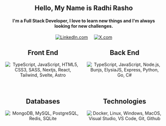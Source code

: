 <h2 align="center">Hello, My Name is Radhi Rasho</h2>

<h4 align="center">I'm a Full Stack Developer, I love to learn new things and I'm always looking for new challenges.</h4>

<div align="center">
<div style="display: flex; justify-content: center; gap: 20px">
    <a href="https://www.linkedin.com/in/radhi-rasho-7827b218a">
        <img src="https://img.shields.io/badge/-LinkedIn-blue?style=for-the-badge&logo=linkedin&logoColor=white"
            alt="LinkedIn.com" />
    </a>
    <a href="https://twitter.com/RadhiH1">
        <img src="https://img.shields.io/badge/radhi%20Rasho-black?style=for-the-badge&logo=x&logoColor=white&color=black"
            alt="X.com" />
    </a>
</div>
</div>

<div align="center">
    <div style="display: grid; grid-template-columns: 1fr 1fr; gap: 20px">
        <div>
            <h2 align="center">Front End</h2>
            <p align="center">
                <img src="https://skillicons.dev/icons?i=ts,js,html,css,sass,nextjs,react,tailwind,svelte,astro"
                    alt="TypeScript, JavaScript, HTML5, CSS3, SASS, Nextjs, React, Tailwind, Svelte, Astro" />
            </p>
        </div>
        <div>
            <h2 align="center">Back End</h2>
            <p align="center">
                <img src="https://skillicons.dev/icons?i=ts,js,nodejs,bun,elysia,express,python,go,cs"
                    alt="TypeScript, JavaScript, Node.js, Bunjs, ElysiaJS, Express, Python, Go, C#" />
            </p>
        </div>
        <div>
            <h2 align="center">Databases</h2>
            <p align="center">
                <img src="https://skillicons.dev/icons?i=mongodb,mysql,postgresql,redis,sqlite"
                    alt="MongoDB, MySQL, PostgreSQL, Redis, SQLite" />
            </p>
        </div>
        <div>
            <h2 align="center">Technologies</h2>
            <img src="https://skillicons.dev/icons?i=docker,linux,windows,apple,visualstudio,vscode,git,github"
                alt="Docker, Linux, Windows, MacOS, Visual Studio, VS Code, Git, Github" />
        </div>
    </div>
</div>
